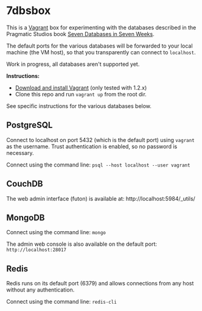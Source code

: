 # 7dbsbox

This is a [Vagrant](http://www.vagrantup.com) box for experimenting with the
databases described in the Pragmatic Studios book
[Seven Databases in Seven Weeks](http://pragprog.com/book/rwdata/seven-databases-in-seven-weeks).

The default ports for the various databases will be forwarded to your local
machine (the VM host), so that you transparently can connect to `localhost`.

Work in progress, all databases aren't supported yet.

**Instructions:**

* [Download and install Vagrant](http://downloads.vagrantup.com) (only tested with 1.2.x)
* Clone this repo and run `vagrant up` from the root dir.

See specific instructions for the various databases below.

## PostgreSQL

Connect to localhost on port 5432 (which is the default port) using `vagrant` as
the username. Trust authentication is enabled, so no password is necessary.

Connect using the command line: `psql --host localhost --user vagrant`

## CouchDB

The web admin interface (futon) is available at: http://localhost:5984/_utils/

## MongoDB

Connect using the command line: `mongo`

The admin web console is also available on the default port:
`http://localhost:28017`

## Redis

Redis runs on its default port (6379) and allows connections from any host
without any authentication.

Connect using the command line: `redis-cli`
